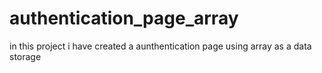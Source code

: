 # authentication_page_array
in this project i have created a aunthentication page using array as a data storage
